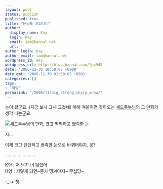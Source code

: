 ```yaml
---
layout: post
status: publish
published: true
title: "눈님도 오셨나니"
author:
  display_name: Kay
  login: Kay
  email: iam@hannal.net
  url: ''
author_login: Kay
author_email: iam@hannal.net
wordpress_id: 945
wordpress_url: http://blog.hannal.com/?p=945
date: '2006-11-30 10:58:05 +0900'
date_gmt: '2006-11-30 01:58:05 +0900'
categories: []
tags:
- "희망"
permalink: "/2006/11/big_strong_sharp_snow/"
---
```

<p>눈이 왔군요. (지금 보니 그새 그쳤네) 매해 겨울이면 찾아오는 <a href="http://www.sadjunu.com">새드주누</a>님의 그 만화가 생각 나는군요.</p>
<p class="centerphoto"><img src="http://blog.hannal.com/download/123887_200611291254241.jpg" alt="새드주누님의 만화, 크고 딱딱하고 뾰족한 눈" /></p>
<p>자...</p>
<p>이제 크고 단단하고 뾰족한 눈으로 바뀌어야지, 응?</p>
<p>........................</p>
<p>K양 : 저 남자 너 닮았어<br />
H양 : 저렇게 되면~혼자 댕겨야지~ 무섭당~</p>
<p>-_-+ 쳇.</p>
